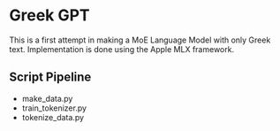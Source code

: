 # Greek GPT

This is a first attempt in making a MoE Language Model with only Greek text.
Implementation is done using the Apple MLX framework.

## Script Pipeline

- make_data.py
- train_tokenizer.py
- tokenize_data.py
